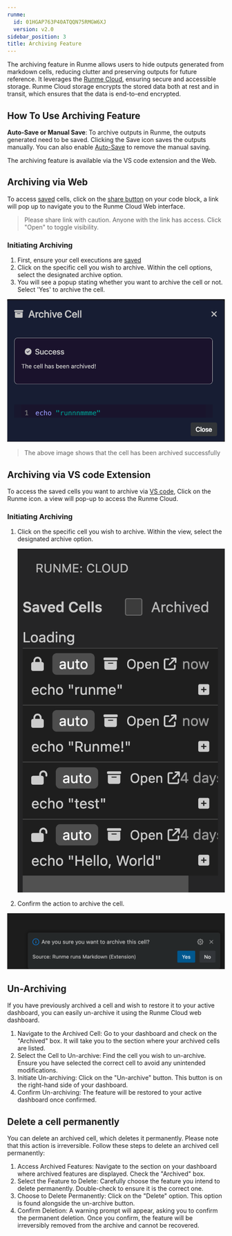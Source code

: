 ```yaml
---
runme:
  id: 01HGAP763P40ATQQN75RMGW6XJ
  version: v2.0
sidebar_position: 3
title: Archiving Feature
---
```


The archiving feature in Runme allows users to hide outputs generated from markdown cells, reducing clutter and preserving outputs for future reference. It leverages the [Runme Cloud](https://app.runme.dev/welcome), ensuring secure and accessible storage. Runme Cloud storage encrypts the stored data both at rest and in transit, which ensures that the data is end-to-end encrypted.

## How To Use Archiving Feature

**Auto-Save or Manual Save**: To archive outputs in Runme, the outputs generated need to be saved. Clicking the Save icon saves the outputs manually. You can also enable [Auto-Save](../configuration/auto-save) to remove the manual saving.

The archiving feature is available via the VS code extension and the Web.

## Archiving via Web

To access [saved](../configuration/auto-save) cells, click on the [share button](https://app.runme.dev/getting-started) on your code block, a link will pop up to navigate you to the Runme Cloud Web interface.

> Please share link with caution. Anyone with the link has access. Click "Open" to toggle visibility.

### Initiating Archiving

1. First, ensure your cell executions are [saved](../configuration/auto-save)
2. Click on the specific cell you wish to archive. Within the cell options, select the designated archive option.
3. You will see a popup stating whether you want to archive the cell or not. Select 'Yes' to archive the cell.

![success-archiving](../../static/img/success-archiving.png)

> The above image shows that the cell has been archived successfully

## Archiving via VS code Extension

To access the saved cells you want to archive via [VS code](../getting-started/vs-code), Click on the Runme icon. a view will pop-up to access the Runme Cloud.

### Initiating Archiving

1. Click on the specific cell you wish to archive. Within the view, select the designated archive option.

   ![confirm-archving](../../static/img/Archiving-Runme-clouds.png)

2. Confirm the action to archive the cell.

![vscode-archiving](../../static/img/vscode-archiving.png)

## Un-Archiving

If you have previously archived a cell and wish to restore it to your active dashboard,  you can easily un-archive it using the Runme Cloud web dashboard.

1. Navigate to the Archived Cell: Go to your dashboard and check on the "Archived" box. It will take you to the section where your archived cells are listed.
2. Select the Cell to Un-archive: Find the cell you wish to un-archive. Ensure you have selected the correct cell to avoid any unintended modifications.
3. Initiate Un-archiving: Click on the "Un-archive" button. This button is on the right-hand side of your dashboard.
4. Confirm Un-archiving: The feature will be restored to your active dashboard once confirmed.

## Delete a cell permanently

You can delete an archived cell, which deletes it permanently. Please note that this action is irreversible. Follow these steps to delete an archived cell permanently:

1. Access Archived Features: Navigate to the section on your dashboard where archived features are displayed. Check the "Archived" box.
2. Select the Feature to Delete: Carefully choose the feature you intend to delete permanently. Double-check to ensure it is the correct one.
3. Choose to Delete Permanently: Click on the "Delete" option. This option is found alongside the un-archive button.
4. Confirm Deletion: A warning prompt will appear, asking you to confirm the permanent deletion. Once you confirm, the feature will be irreversibly removed from the archive and cannot be recovered.
